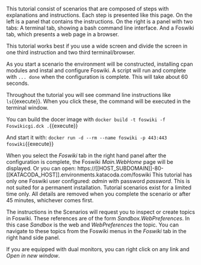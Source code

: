 This tutorial consist of scenarios that are composed of steps with explanations and instructions. Each step is presented like this page. On the left is a panel that contains the instructions. On the right is a panel with two tabs: A terminal tab, showing a bash command line interface. And a Foswiki tab, which presents a web page in a browser.

This tutorial works best if you use a wide screen and divide the screen in one third instruction and two third terminal/browser.

As you start a scenario the environment will be constructed, installing cpan modules and instal and configure Foswiki. A script will run and complete with `... done` when the configuration is complete. This will take about 60 seconds.

Throughout the tutorial you will see command line instructions like `ls`{{execute}}. When you click these, the command will be executed in the terminal window.

You can build the docer image with `docker build -t foswiki -f Foswikicgi.dck .`{{execute}}

And start it with: `docker run -d --rm --name foswiki -p 443:443 foswiki`{{execute}}

When you select the _Foswiki_ tab in the right hand panel after the configuration is complete, the Foswiki _Main.WebHome_ page will be displayed. Or you can open: https://[[HOST_SUBDOMAIN]]-80-[[KATACODA_HOST]].environments.katacoda.com/foswiki This tutorial has only one Foswiki user configured: _admin_ with password _password_. This is not suited for a permanent installation. Tutorial scenarios exist for a limited time only. All details are removed when you complete the scenario or after 45 minutes, whichever comes first.

The instructions in the Scenarios will request you to inspect or create topics in Foswiki. These references are of the form _Sandbox.WebPreferences_. In this case _Sandbox_ is the web and _WebPreferences_ the topic. You can navigate to these topics from the Foswiki menus in the _Foswiki_ tab in the right hand side panel.

If you are equipped with dual monitors, you can right click on any link and _Open in new window_.